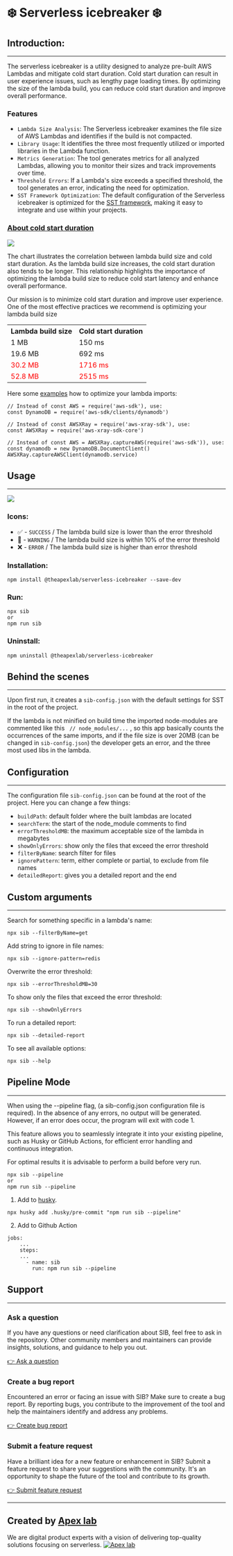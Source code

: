 # ❄️ Serverless icebreaker ❄️

## Introduction:

---

The serverless icebreaker is a utility designed to analyze pre-built AWS Lambdas and mitigate cold start duration. Cold start duration can result in user experience issues, such as lengthy page loading times. By optimizing the size of the lambda build, you can reduce cold start duration and improve overall performance.

### Features

- `Lambda Size Analysis`: The Serverless icebreaker examines the file size of AWS Lambdas and identifies if the build is not compacted.
- `Library Usage`: It identifies the three most frequently utilized or imported libraries in the Lambda function.
- `Metrics Generation`: The tool generates metrics for all analyzed Lambdas, allowing you to monitor their sizes and track improvements over time.
- `Threshold Errors`: If a Lambda's size exceeds a specified threshold, the tool generates an error, indicating the need for optimization.
- `SST Framework Optimization`: The default configuration of the Serverless icebreaker is optimized for the [SST framework](https://sst.dev/), making it easy to integrate and use within your projects.

### [About cold start duration](https://docs.aws.amazon.com/lambda/latest/operatorguide/execution-environments.html#cold-start-latency)

![](img/chart.png)

The chart illustrates the correlation between lambda build size and cold start duration. As the lambda build size increases, the cold start duration also tends to be longer. This relationship highlights the importance of optimizing the lambda build size to reduce cold start latency and enhance overall performance.

Our mission is to minimize cold start duration and improve user experience. One of the most effective practices we recommend is optimizing your lambda build size

<table>
<tr><th>Lambda build size</th><th>Cold start duration</th></tr>
<tr><td>1 MB</td><td>150 ms</td></tr>
<tr><td>19.6 MB</td><td>692 ms</td></tr>
<tr style='color:red;'><td>30.2 MB</td><td>1716 ms</td></tr>
<tr style='color:red;'><td>52.8 MB</td><td>2515 ms</td></tr>
</table>

Here some [examples](https://docs.aws.amazon.com/lambda/latest/operatorguide/static-initialization.html) how to optimize your lambda imports:

```
// Instead of const AWS = require('aws-sdk'), use:
const DynamoDB = require('aws-sdk/clients/dynamodb')

// Instead of const AWSXRay = require('aws-xray-sdk'), use:
const AWSXRay = require('aws-xray-sdk-core')

// Instead of const AWS = AWSXRay.captureAWS(require('aws-sdk')), use:
const dynamodb = new DynamoDB.DocumentClient()
AWSXRay.captureAWSClient(dynamodb.service)
```

## Usage

---

![](img/sib-demo.gif)

### Icons:

- ✅ - `SUCCESS` / The lambda build size is lower than the error threshold
- 🚧 - `WARNING` / The lambda build size is within 10% of the error threshold
- ❌ - `ERROR` / The lambda build size is higher than error threshold

### Installation:

```
npm install @theapexlab/serverless-icebreaker --save-dev
```

### Run:

```
npx sib
or
npm run sib
```

### Uninstall:

```
npm uninstall @theapexlab/serverless-icebreaker
```

## Behind the scenes

---

Upon first run, it creates a `sib-config.json` with the default settings for SST in the root of the project.

If the lambda is not minified on build time the imported node-modules are commented like this ` // node_modules/...` , so this app basically counts the occurrences of the same imports, and if the file size is over 20MB (can be changed in `sib-config.json`) the developer gets an error, and the three most used libs in the lambda.

## Configuration

---

The configuration file `sib-config.json` can be found at the root of the project. Here you can change a few things:

- `buildPath`: default folder where the built lambdas are located
- `searchTerm`: the start of the node_module comments to find
- `errorThresholdMB`: the maximum acceptable size of the lambda in megabytes
- `showOnlyErrors`: show only the files that exceed the error threshold
- `filterByName`: search filter for files
- `ignorePattern`: term, either complete or partial, to exclude from file names
- `detailedReport`: gives you a detailed report and the end

## Custom arguments

---

Search for something specific in a lambda's name:

```
npx sib --filterByName=get
```

Add string to ignore in file names:

```
npx sib --ignore-pattern=redis
```

Overwrite the error threshold:

```
npx sib --errorThresholdMB=30
```

To show only the files that exceed the error threshold:

```
npx sib --showOnlyErrors
```

To run a detailed report:

```
npx sib --detailed-report
```

To see all available options:

```
npx sib --help
```

## Pipeline Mode

---

When using the --pipeline flag, (a sib-config.json configuration file is required). In the absence of any errors, no output will be generated. However, if an error does occur, the program will exit with code 1.

This feature allows you to seamlessly integrate it into your existing pipeline, such as Husky or GitHub Actions, for efficient error handling and continuous integration.

For optimal results it is advisable to perform a build before very run.

```
npx sib --pipeline
or
npm run sib --pipeline
```

1. Add to [husky](https://www.npmjs.com/package/husky).

```
npx husky add .husky/pre-commit "npm run sib --pipeline"
```

2. Add to Github Action

```
jobs:
    ...
    steps:
    ...
      - name: sib
        run: npm run sib --pipeline
```

## Support

---

### Ask a question

If you have any questions or need clarification about SIB, feel free to ask in the repository. Other community members and maintainers can provide insights, solutions, and guidance to help you out.

[👉 Ask a question](https://github.com/theapexlab/serverless-icebreaker/discussions)

### Create a bug report

Encountered an error or facing an issue with SIB? Make sure to create a bug report. By reporting bugs, you contribute to the improvement of the tool and help the maintainers identify and address any problems.

[👉 Create bug report](https://github.com/theapexlab/serverless-icebreaker/issues/new?labels=bug)

### Submit a feature request

Have a brilliant idea for a new feature or enhancement in SIB? Submit a feature request to share your suggestions with the community. It's an opportunity to shape the future of the tool and contribute to its growth.

[👉 Submit feature request](https://github.com/theapexlab/serverless-icebreaker/issues/new?labels=feature)

---

## Created by [Apex lab](https://www.apexlab.io/)

We are digital product experts with a vision of delivering top-quality solutions focusing on serverless.
[![Apex lab](img/apex.png)](https://www.apexlab.io/)
